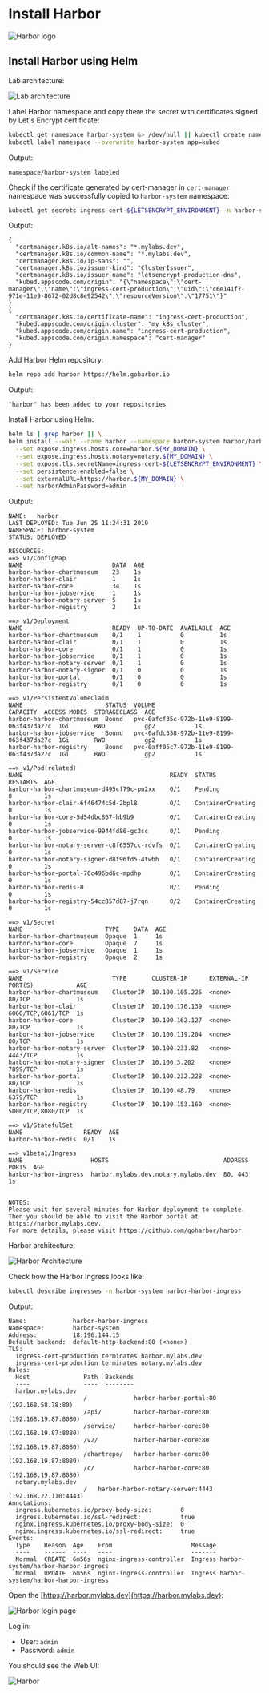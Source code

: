 # Install Harbor

![Harbor logo](https://raw.githubusercontent.com/cncf/artwork/c33a8386bce4eabc36e1d4972e0996db4630037b/projects/harbor/horizontal/color/harbor-horizontal-color.svg?sanitize=true
"Harbor logo")

## Install Harbor using Helm

Lab architecture:

![Lab architecture](https://raw.githubusercontent.com/ruzickap/k8s-harbor-presentation/master/images/harbor_demo_architecture_diagram.svg?sanitize=true
"Lab architecture")

Label Harbor namespace and copy there the secret with certificates signed by
Let's Encrypt certificate:

```bash
kubectl get namespace harbor-system &> /dev/null || kubectl create namespace harbor-system
kubectl label namespace --overwrite harbor-system app=kubed
```

Output:

```text
namespace/harbor-system labeled
```

Check if the certificate generated by cert-manager in `cert-manager` namespace
was successfully copied to `harbor-system` namespace:

```bash
kubectl get secrets ingress-cert-${LETSENCRYPT_ENVIRONMENT} -n harbor-system -o json | jq ".metadata | .annotations, .labels"
```

Output:

```json{13}
{
  "certmanager.k8s.io/alt-names": "*.mylabs.dev",
  "certmanager.k8s.io/common-name": "*.mylabs.dev",
  "certmanager.k8s.io/ip-sans": "",
  "certmanager.k8s.io/issuer-kind": "ClusterIssuer",
  "certmanager.k8s.io/issuer-name": "letsencrypt-production-dns",
  "kubed.appscode.com/origin": "{\"namespace\":\"cert-manager\",\"name\":\"ingress-cert-production\",\"uid\":\"c6e141f7-971e-11e9-8672-02d8c8e92542\",\"resourceVersion\":\"17751\"}"
}
{
  "certmanager.k8s.io/certificate-name": "ingress-cert-production",
  "kubed.appscode.com/origin.cluster": "my_k8s_cluster",
  "kubed.appscode.com/origin.name": "ingress-cert-production",
  "kubed.appscode.com/origin.namespace": "cert-manager"
}
```

Add Harbor Helm repository:

```bash
helm repo add harbor https://helm.goharbor.io
```

Output:

```text
"harbor" has been added to your repositories
```

Install Harbor using Helm:

```bash
helm ls | grep harbor || \
helm install --wait --name harbor --namespace harbor-system harbor/harbor --version v1.1.1 \
  --set expose.ingress.hosts.core=harbor.${MY_DOMAIN} \
  --set expose.ingress.hosts.notary=notary.${MY_DOMAIN} \
  --set expose.tls.secretName=ingress-cert-${LETSENCRYPT_ENVIRONMENT} \
  --set persistence.enabled=false \
  --set externalURL=https://harbor.${MY_DOMAIN} \
  --set harborAdminPassword=admin
```

Output:

```text
NAME:   harbor
LAST DEPLOYED: Tue Jun 25 11:24:31 2019
NAMESPACE: harbor-system
STATUS: DEPLOYED

RESOURCES:
==> v1/ConfigMap
NAME                         DATA  AGE
harbor-harbor-chartmuseum    23    1s
harbor-harbor-clair          1     1s
harbor-harbor-core           34    1s
harbor-harbor-jobservice     1     1s
harbor-harbor-notary-server  5     1s
harbor-harbor-registry       2     1s

==> v1/Deployment
NAME                         READY  UP-TO-DATE  AVAILABLE  AGE
harbor-harbor-chartmuseum    0/1    1           0          1s
harbor-harbor-clair          0/1    1           0          1s
harbor-harbor-core           0/1    1           0          1s
harbor-harbor-jobservice     0/1    1           0          1s
harbor-harbor-notary-server  0/1    1           0          1s
harbor-harbor-notary-signer  0/1    0           0          1s
harbor-harbor-portal         0/1    0           0          1s
harbor-harbor-registry       0/1    0           0          1s

==> v1/PersistentVolumeClaim
NAME                       STATUS  VOLUME                                    CAPACITY  ACCESS MODES  STORAGECLASS  AGE
harbor-harbor-chartmuseum  Bound   pvc-0afcf35c-972b-11e9-8199-063f437da27c  1Gi       RWO           gp2           1s
harbor-harbor-jobservice   Bound   pvc-0afdc358-972b-11e9-8199-063f437da27c  1Gi       RWO           gp2           1s
harbor-harbor-registry     Bound   pvc-0aff05c7-972b-11e9-8199-063f437da27c  1Gi       RWO           gp2           1s

==> v1/Pod(related)
NAME                                         READY  STATUS             RESTARTS  AGE
harbor-harbor-chartmuseum-d495cf79c-pn2xx    0/1    Pending            0         1s
harbor-harbor-clair-6f46474c5d-2bpl8         0/1    ContainerCreating  0         1s
harbor-harbor-core-5d54dbc867-hb9b9          0/1    ContainerCreating  0         1s
harbor-harbor-jobservice-9944fd86-gc2sc      0/1    Pending            0         1s
harbor-harbor-notary-server-c8f6557cc-rdvfs  0/1    ContainerCreating  0         1s
harbor-harbor-notary-signer-d8f96fd5-4twbh   0/1    ContainerCreating  0         1s
harbor-harbor-portal-76c496bd6c-mpdhp        0/1    ContainerCreating  0         1s
harbor-harbor-redis-0                        0/1    Pending            0         1s
harbor-harbor-registry-54cc857d87-j7rqn      0/2    ContainerCreating  0         1s

==> v1/Secret
NAME                       TYPE    DATA  AGE
harbor-harbor-chartmuseum  Opaque  1     1s
harbor-harbor-core         Opaque  7     1s
harbor-harbor-jobservice   Opaque  1     1s
harbor-harbor-registry     Opaque  2     1s

==> v1/Service
NAME                         TYPE       CLUSTER-IP      EXTERNAL-IP  PORT(S)            AGE
harbor-harbor-chartmuseum    ClusterIP  10.100.105.225  <none>       80/TCP             1s
harbor-harbor-clair          ClusterIP  10.100.176.139  <none>       6060/TCP,6061/TCP  1s
harbor-harbor-core           ClusterIP  10.100.162.127  <none>       80/TCP             1s
harbor-harbor-jobservice     ClusterIP  10.100.119.204  <none>       80/TCP             1s
harbor-harbor-notary-server  ClusterIP  10.100.233.82   <none>       4443/TCP           1s
harbor-harbor-notary-signer  ClusterIP  10.100.3.202    <none>       7899/TCP           1s
harbor-harbor-portal         ClusterIP  10.100.232.228  <none>       80/TCP             1s
harbor-harbor-redis          ClusterIP  10.100.48.79    <none>       6379/TCP           1s
harbor-harbor-registry       ClusterIP  10.100.153.160  <none>       5000/TCP,8080/TCP  1s

==> v1/StatefulSet
NAME                 READY  AGE
harbor-harbor-redis  0/1    1s

==> v1beta1/Ingress
NAME                   HOSTS                                ADDRESS  PORTS  AGE
harbor-harbor-ingress  harbor.mylabs.dev,notary.mylabs.dev  80, 443  1s


NOTES:
Please wait for several minutes for Harbor deployment to complete.
Then you should be able to visit the Harbor portal at https://harbor.mylabs.dev.
For more details, please visit https://github.com/goharbor/harbor.
```

Harbor architecture:

![Harbor Architecture](https://raw.githubusercontent.com/goharbor/harbor/5d31dd5b57d83f300907744aabf13ca60aac19b3/docs/img/harbor-arch.png
"Harbor Architecture")

Check how the Harbor Ingress looks like:

```bash
kubectl describe ingresses -n harbor-system harbor-harbor-ingress
```

Output:

```text{6-7,11,18}
Name:             harbor-harbor-ingress
Namespace:        harbor-system
Address:          18.196.144.15
Default backend:  default-http-backend:80 (<none>)
TLS:
  ingress-cert-production terminates harbor.mylabs.dev
  ingress-cert-production terminates notary.mylabs.dev
Rules:
  Host               Path  Backends
  ----               ----  --------
  harbor.mylabs.dev
                     /             harbor-harbor-portal:80 (192.168.58.78:80)
                     /api/         harbor-harbor-core:80 (192.168.19.87:8080)
                     /service/     harbor-harbor-core:80 (192.168.19.87:8080)
                     /v2/          harbor-harbor-core:80 (192.168.19.87:8080)
                     /chartrepo/   harbor-harbor-core:80 (192.168.19.87:8080)
                     /c/           harbor-harbor-core:80 (192.168.19.87:8080)
  notary.mylabs.dev
                     /   harbor-harbor-notary-server:4443 (192.168.22.110:4443)
Annotations:
  ingress.kubernetes.io/proxy-body-size:        0
  ingress.kubernetes.io/ssl-redirect:           true
  nginx.ingress.kubernetes.io/proxy-body-size:  0
  nginx.ingress.kubernetes.io/ssl-redirect:     true
Events:
  Type    Reason  Age    From                      Message
  ----    ------  ----   ----                      -------
  Normal  CREATE  6m56s  nginx-ingress-controller  Ingress harbor-system/harbor-harbor-ingress
  Normal  UPDATE  6m56s  nginx-ingress-controller  Ingress harbor-system/harbor-harbor-ingress
```

Open the [https://harbor.mylabs.dev](https://harbor.mylabs.dev):

![Harbor login page](./harbor_login_page.png "Harbor login page")

Log in:

* User: `admin`
* Password: `admin`

You should see the Web UI:

![Harbor](./harbor_projects.png "Harbor")
